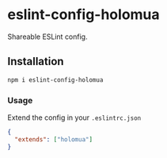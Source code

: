 # eslint-config-holomua

Shareable ESLint config.

## Installation

```bash
npm i eslint-config-holomua
```

### Usage

Extend the config in your `.eslintrc.json`

```json
{
  "extends": ["holomua"]
}
```
